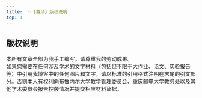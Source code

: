 ```yaml
---
title:  ✨【置顶】版权说明
top: 1
---
```

## 版权说明
本所有文章全部为我手工编写。请尊重我的劳动成果。  
如果您需要在任何涉及学术的文字材料（包括但不限于大作业、论文、实验报告等）中引用我博客中的任何图片和文字，请以标准的引用格式注明在末尾的引文部分。否则本人有权利向布鲁内尔大学教学管理委员会、重庆邮电大学教务处以及其他学术委员会报告抄袭情况并提交相应材料证据。  

